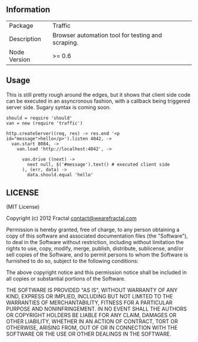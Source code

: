 ## Information

<table>
<tr>
<td>Package</td><td>Traffic</td>
</tr>
<tr>
<td>Description</td>
<td>Browser automation tool for testing and scraping.</td>
</tr>
<tr>
<td>Node Version</td>
<td>>= 0.6</td>
</tr>
</table>

## Usage

This is still pretty rough around the edges, but it shows that client side code can be executed in an asyncronous fashion, with a callback being triggered server side.  Sugary syntax is coming soon.

```coffee-script
should = require 'should'
van = new (require 'traffic')

http.createServer((req, res) -> res.end '<p id="message">hello</p>').listen 4042, ->
  van.start 8084, ->
    van.load 'http://localhost:4042', ->

      van.drive ((next) ->
        next null, $('#message').text() # executed client side
      ), (err, data) ->
        data.should.equal 'hello'
```

## LICENSE

(MIT License)

Copyright (c) 2012 Fractal <contact@wearefractal.com>

Permission is hereby granted, free of charge, to any person obtaining
a copy of this software and associated documentation files (the
"Software"), to deal in the Software without restriction, including
without limitation the rights to use, copy, modify, merge, publish,
distribute, sublicense, and/or sell copies of the Software, and to
permit persons to whom the Software is furnished to do so, subject to
the following conditions:

The above copyright notice and this permission notice shall be
included in all copies or substantial portions of the Software.

THE SOFTWARE IS PROVIDED "AS IS", WITHOUT WARRANTY OF ANY KIND,
EXPRESS OR IMPLIED, INCLUDING BUT NOT LIMITED TO THE WARRANTIES OF
MERCHANTABILITY, FITNESS FOR A PARTICULAR PURPOSE AND
NONINFRINGEMENT. IN NO EVENT SHALL THE AUTHORS OR COPYRIGHT HOLDERS BE
LIABLE FOR ANY CLAIM, DAMAGES OR OTHER LIABILITY, WHETHER IN AN ACTION
OF CONTRACT, TORT OR OTHERWISE, ARISING FROM, OUT OF OR IN CONNECTION
WITH THE SOFTWARE OR THE USE OR OTHER DEALINGS IN THE SOFTWARE.
